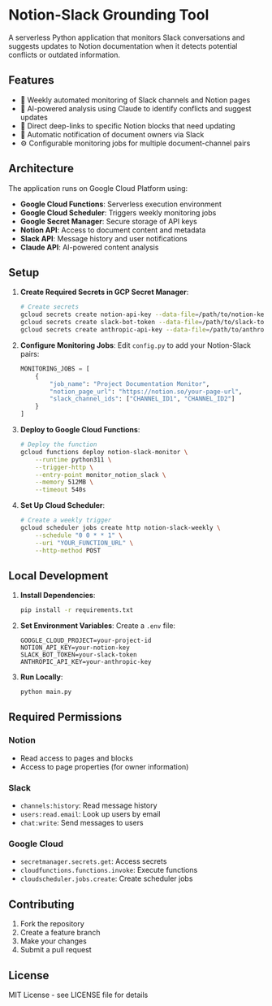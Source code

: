 # Notion-Slack Grounding Tool

A serverless Python application that monitors Slack conversations and suggests updates to Notion documentation when it detects potential conflicts or outdated information.

## Features

- 🔄 Weekly automated monitoring of Slack channels and Notion pages
- 🤖 AI-powered analysis using Claude to identify conflicts and suggest updates
- 🔗 Direct deep-links to specific Notion blocks that need updating
- 📧 Automatic notification of document owners via Slack
- ⚙️ Configurable monitoring jobs for multiple document-channel pairs

## Architecture

The application runs on Google Cloud Platform using:

- **Google Cloud Functions**: Serverless execution environment
- **Google Cloud Scheduler**: Triggers weekly monitoring jobs
- **Google Secret Manager**: Secure storage of API keys
- **Notion API**: Access to document content and metadata
- **Slack API**: Message history and user notifications
- **Claude API**: AI-powered content analysis

## Setup

1. **Create Required Secrets in GCP Secret Manager**:
   ```bash
   # Create secrets
   gcloud secrets create notion-api-key --data-file=/path/to/notion-key.txt
   gcloud secrets create slack-bot-token --data-file=/path/to/slack-token.txt
   gcloud secrets create anthropic-api-key --data-file=/path/to/anthropic-key.txt
   ```

2. **Configure Monitoring Jobs**:
   Edit `config.py` to add your Notion-Slack pairs:
   ```python
   MONITORING_JOBS = [
       {
           "job_name": "Project Documentation Monitor",
           "notion_page_url": "https://notion.so/your-page-url",
           "slack_channel_ids": ["CHANNEL_ID1", "CHANNEL_ID2"]
       }
   ]
   ```

3. **Deploy to Google Cloud Functions**:
   ```bash
   # Deploy the function
   gcloud functions deploy notion-slack-monitor \
       --runtime python311 \
       --trigger-http \
       --entry-point monitor_notion_slack \
       --memory 512MB \
       --timeout 540s
   ```

4. **Set Up Cloud Scheduler**:
   ```bash
   # Create a weekly trigger
   gcloud scheduler jobs create http notion-slack-weekly \
       --schedule "0 0 * * 1" \
       --uri "YOUR_FUNCTION_URL" \
       --http-method POST
   ```

## Local Development

1. **Install Dependencies**:
   ```bash
   pip install -r requirements.txt
   ```

2. **Set Environment Variables**:
   Create a `.env` file:
   ```
   GOOGLE_CLOUD_PROJECT=your-project-id
   NOTION_API_KEY=your-notion-key
   SLACK_BOT_TOKEN=your-slack-token
   ANTHROPIC_API_KEY=your-anthropic-key
   ```

3. **Run Locally**:
   ```bash
   python main.py
   ```

## Required Permissions

### Notion
- Read access to pages and blocks
- Access to page properties (for owner information)

### Slack
- `channels:history`: Read message history
- `users:read.email`: Look up users by email
- `chat:write`: Send messages to users

### Google Cloud
- `secretmanager.secrets.get`: Access secrets
- `cloudfunctions.functions.invoke`: Execute functions
- `cloudscheduler.jobs.create`: Create scheduler jobs

## Contributing

1. Fork the repository
2. Create a feature branch
3. Make your changes
4. Submit a pull request

## License

MIT License - see LICENSE file for details 